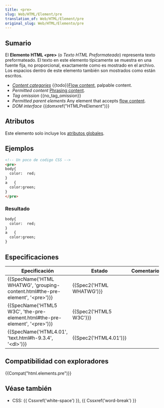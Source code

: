 ```yaml
---
title: <pre>
slug: Web/HTML/Element/pre
translation_of: Web/HTML/Element/pre
original_slug: Web/HTML/Elemento/pre
---
```

## Sumario

El **Elemento** **HTML \<pre>** (o _Texto HTML Preformateado_) representa texto preformateado. El texto en este elemento típicamente se muestra en una fuente fija, no proporcional, exactamente como es mostrado en el archivo. Los espacios dentro de este elemento también son mostrados como están escritos.

<ul class="htmlelt"><li><dfn><a href="/en-US/docs/HTML/Content_categories" title="HTML/Content_categories">Content categories</a></dfn> {{todo}}<a href="/en-US/docs/HTML/Content_categories#Flowing_content" title="HTML/Content_categories#Phrasing_content">Flow content</a>, palpable content.</li><li><dfn>Permitted content</dfn> <a href="/en-US/docs/HTML/Content_categories#Phrasing_content" title="/en-US/docs/HTML/Content_categories#Phrasing_content">Phrasing content</a>.</li><li><dfn>Tag omission</dfn> {{no_tag_omission}}</li><li><dfn>Permitted parent elements</dfn> Any element that accepts <a href="/en-US/docs/HTML/Content_categories#flow_content" title="HTML/Content categories#flow content">flow content</a>.</li><li><dfn>DOM interface</dfn> {{domxref("HTMLPreElement")}}</li></ul>

## Atributos

Este elemento solo incluye los [atributos globales](/es/docs/HTML/Global_attributes "/en-US/docs/").

## Ejemplos

```html
<!-- Un poco de codigo CSS -->
<pre>
body{
  color:  red;
}
a   {
  color:green;
}
</pre>
```

### Resultado

```html
body{
  color:  red;
}
a   {
  color:green;
}
```

## Especificaciones

| Epecificación                                                                                                    | Estado                           | Comentarios |
| ---------------------------------------------------------------------------------------------------------------- | -------------------------------- | ----------- |
| {{SpecName('HTML WHATWG', 'grouping-content.html#the-pre-element', '&lt;pre&gt;')}} | {{Spec2('HTML WHATWG')}} |             |
| {{SpecName('HTML5 W3C', 'the-pre-element.html#the-pre-element', '&lt;pre&gt;')}}     | {{Spec2('HTML5 W3C')}}     |             |
| {{SpecName('HTML4.01', 'text.html#h-9.3.4', '&lt;dl&gt;')}}                                 | {{Spec2('HTML4.01')}}     |             |

## Compatibilidad con exploradores

{{Compat("html.elements.pre")}}

## Véase también

- CSS: {{ Cssxref('white-space') }}, {{ Cssxref('word-break') }}

